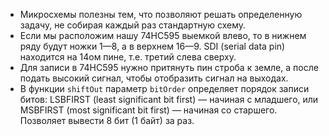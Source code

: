 - Микросхемы полезны тем, что позволяют решать определенную задачу, не собирая каждый раз стандартную схему.
- Если мы расположим нашу 74HC595 выемкой влево, то в нижнем ряду будут ножки 1—8, а в верхнем 16—9. SDI (serial data pin) находится на 14ом пине, т.е. третий слева сверху.
- Для записи в 74HC595 нужно притянуть пин строба к земле, а после подать высокий сигнал, чтобы отобразить сигнал на выходах.
- В функции `shiftOut` параметр `bitOrder` определяет порядок записи битов: LSBFIRST (least significant bit first) — начиная с младшего, или MSBFIRST (most significant bit first) — начиная со старшего. Позволяет вывести 8 бит (1 байт) за раз.